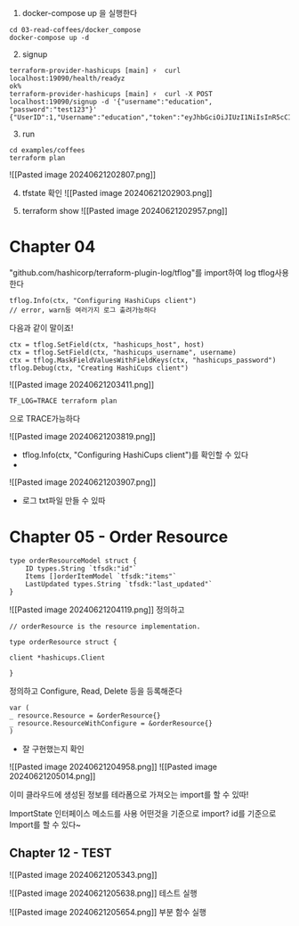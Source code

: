 
1. docker-compose up 을 실행한다

```
cd 03-read-coffees/docker_compose
docker-compose up -d

```

2. signup

```
terraform-provider-hashicups [main] ⚡  curl localhost:19090/health/readyz
ok%                                                                                                                                             terraform-provider-hashicups [main] ⚡  curl -X POST localhost:19090/signup -d '{"username":"education", "password":"test123"}'
{"UserID":1,"Username":"education","token":"eyJhbGciOiJIUzI1NiIsInR5cCI6IkpXVCJ9.eyJleHAiOjE3MTkwNTU0NzEsInRva2VuX2lkIjoxLCJ1c2VyX2lkIjoxLCJ1c2VybmFtZSI6ImVkdWNhdGlvbiJ9.IECMHzqo6op9yuCSfKYDgYRipgslnYBDLK3SYtecD8g"}
```

3. run
```
cd examples/coffees
terraform plan
```
![[Pasted image 20240621202807.png]]

4. tfstate 확인
![[Pasted image 20240621202903.png]]

5. terraform show
![[Pasted image 20240621202957.png]]

# Chapter 04 
"github.com/hashicorp/terraform-plugin-log/tflog"를 import하여 log tflog사용한다
```
tflog.Info(ctx, "Configuring HashiCups client")
// error, warn등 여러가지 로그 출려가능하다
```

다음과 같이 말이죠!

```
ctx = tflog.SetField(ctx, "hashicups_host", host)
ctx = tflog.SetField(ctx, "hashicups_username", username)
ctx = tflog.MaskFieldValuesWithFieldKeys(ctx, "hashicups_password")
tflog.Debug(ctx, "Creating HashiCups client")
```

![[Pasted image 20240621203411.png]]

```
TF_LOG=TRACE terraform plan
```
으로 TRACE가능하다

![[Pasted image 20240621203819.png]]
- tflog.Info(ctx, "Configuring HashiCups client")를 확인할 수 있다
- 

![[Pasted image 20240621203907.png]]
- 로그 txt파일 만들 수 있따

# Chapter 05 - Order Resource

```
type orderResourceModel struct {
	ID types.String `tfsdk:"id"`
	Items []orderItemModel `tfsdk:"items"`
	LastUpdated types.String `tfsdk:"last_updated"`
}
```

![[Pasted image 20240621204119.png]]
정의하고

```
// orderResource is the resource implementation.

type orderResource struct {

client *hashicups.Client

}
```

정의하고
Configure, Read, Delete 등을 등록해준다

```
var (
_ resource.Resource = &orderResource{}
_ resource.ResourceWithConfigure = &orderResource{}
)
```

- 잘 구현했는지 확인

![[Pasted image 20240621204958.png]]
![[Pasted image 20240621205014.png]]

이미 클라우드에 생성된 정보를 테라폼으로 가져오는 import를 할 수 있따!

ImportState 인터페이스 메소드를 사용
어떤것을 기준으로 import? id를 기준으로 Import를 할 수 있다~

## Chapter 12 - TEST
![[Pasted image 20240621205343.png]]

![[Pasted image 20240621205638.png]]
테스트 실행

![[Pasted image 20240621205654.png]]
부분 함수 실행
